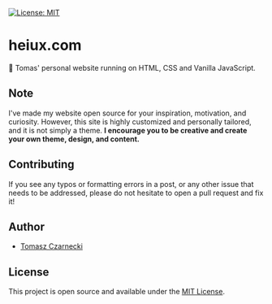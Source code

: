 [![License: MIT](https://img.shields.io/badge/License-MIT-blue.svg)](https://opensource.org/licenses/MIT)

# heiux.com
💾 Tomas' personal website running on HTML, CSS and Vanilla JavaScript. 

## Note

I've made my website open source for your inspiration, motivation, and curiosity. However, this site is highly customized and personally tailored, and it is not simply a theme. **I encourage you to be creative and create your own theme, design, and content.**

## Contributing

If you see any typos or formatting errors in a post, or any other issue that needs to be addressed, please do not hesitate to open a pull request and fix it!

## Author

- [Tomasz Czarnecki](https://heiux.com)

## License

This project is open source and available under the [MIT License](LICENSE).

